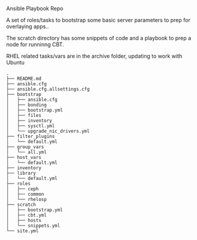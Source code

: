 # 
Ansible Playbook Repo

A set of roles/tasks to bootstrap some basic server parameters to prep for overlaying apps..

The scratch directory has some snippets of code and a playbook to prep a node for runninng CBT.

RHEL related tasks/vars are in the archive folder, updating to work with Ubuntu

```
.
├── README.md
├── ansible.cfg
├── ansible.cfg.allsettings.cfg
├── bootstrap
│   ├── ansible.cfg
│   ├── bonding
│   ├── bootstrap.yml
│   ├── files
│   ├── inventory
│   ├── sysctl.yml
│   └── upgrade_nic_drivers.yml
├── filter_plugins
│   └── default.yml
├── group_vars
│   └── all.yml
├── host_vars
│   └── default.yml
├── inventory
├── library
│   └── default.yml
├── roles
│   ├── ceph
│   ├── common
│   └── rhelosp
├── scratch
│   ├── bootstrap.yml
│   ├── cbt.yml
│   ├── hosts
│   └── snippets.yml
└── site.yml
```

